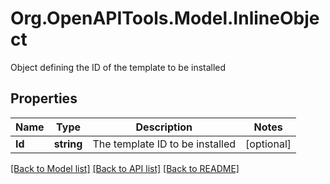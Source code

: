 # Org.OpenAPITools.Model.InlineObject
Object defining the ID of the template to be installed
## Properties

Name | Type | Description | Notes
------------ | ------------- | ------------- | -------------
**Id** | **string** | The template ID to be installed | [optional] 

[[Back to Model list]](../README.md#documentation-for-models) [[Back to API list]](../README.md#documentation-for-api-endpoints) [[Back to README]](../README.md)


